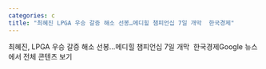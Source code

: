 ```yaml
---
categories: c
title: "최혜진 LPGA 우승 갈증 해소 선봉…메디힐 챔피언십 7일 개막  한국경제"
---
```

최혜진, LPGA 우승 갈증 해소 선봉…메디힐 챔피언십 7일 개막&nbsp;&nbsp;한국경제Google 뉴스에서 전체 콘텐츠 보기